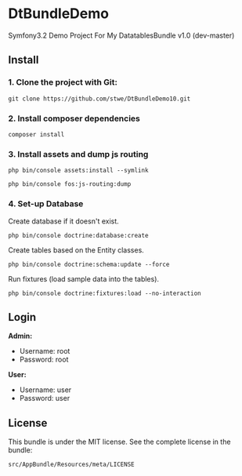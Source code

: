 DtBundleDemo
============

Symfony3.2 Demo Project For My DatatablesBundle v1.0 (dev-master)

## Install

### 1. Clone the project with Git:

```
git clone https://github.com/stwe/DtBundleDemo10.git
```

### 2. Install composer dependencies

```
composer install
```

### 3. Install assets and dump js routing

```
php bin/console assets:install --symlink
```

```
php bin/console fos:js-routing:dump
```

### 4. Set-up Database

Create database if it doesn't exist.
```
php bin/console doctrine:database:create
```
Create tables based on the Entity classes.
```
php bin/console doctrine:schema:update --force
```
Run fixtures (load sample data into the tables).
```
php bin/console doctrine:fixtures:load --no-interaction
```

## Login

**Admin:**

- Username: root
- Password: root

**User:**

- Username: user
- Password: user

## License

This bundle is under the MIT license. See the complete license in the bundle:

    src/AppBundle/Resources/meta/LICENSE

